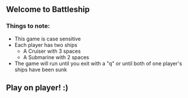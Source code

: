 ## Welcome to Battleship
### Things to note:
* This game is case sensitive
* Each player has two ships
  * A Cruiser with 3 spaces
  * A Submarine with 2 spaces
* The game will run until you exit with a "q" or until both of one player's ships have been sunk

## Play on player! :)
